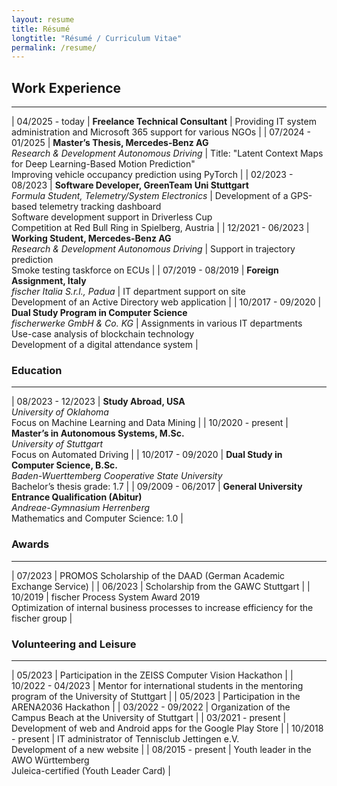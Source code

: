 ```yaml
---
layout: resume
title: Résumé
longtitle: "Résumé / Curriculum Vitae"
permalink: /resume/
---
```


## Work Experience
------------------

| 04/2025 - today | **Freelance Technical Consultant** | Providing IT system administration and Microsoft 365 support for various NGOs |
| 07/2024 - 01/2025 | **Master’s Thesis, Mercedes-Benz AG**<br>*Research & Development Autonomous Driving* | Title: "Latent Context Maps for Deep Learning-Based Motion Prediction"<br>Improving vehicle occupancy prediction using PyTorch |
| 02/2023 - 08/2023 | **Software Developer, GreenTeam Uni Stuttgart**<br>*Formula Student, Telemetry/System Electronics* | Development of a GPS-based telemetry tracking dashboard<br>Software development support in Driverless Cup<br>Competition at Red Bull Ring in Spielberg, Austria |
| 12/2021 - 06/2023 | **Working Student, Mercedes-Benz AG**<br>*Research & Development Autonomous Driving* | Support in trajectory prediction<br>Smoke testing taskforce on ECUs |
| 07/2019 - 08/2019 | **Foreign Assignment, Italy**<br>*fischer Italia S.r.l., Padua* | IT department support on site<br>Development of an Active Directory web application |
| 10/2017 - 09/2020 | **Dual Study Program in Computer Science**<br>*fischerwerke GmbH & Co. KG* | Assignments in various IT departments<br>Use-case analysis of blockchain technology<br>Development of a digital attendance system |

### Education
-------------

| 08/2023 - 12/2023 | **Study Abroad, USA**<br>*University of Oklahoma*<br>Focus on Machine Learning and Data Mining |
| 10/2020 - present | **Master’s in Autonomous Systems, M.Sc.**<br>*University of Stuttgart*<br>Focus on Automated Driving |
| 10/2017 - 09/2020 | **Dual Study in Computer Science, B.Sc.**<br>*Baden-Wuerttemberg Cooperative State University*<br>Bachelor’s thesis grade: 1.7 |
| 09/2009 - 06/2017 | **General University Entrance Qualification (Abitur)**<br>*Andreae-Gymnasium Herrenberg*<br>Mathematics and Computer Science: 1.0 |

### Awards
----------

| 07/2023 | PROMOS Scholarship of the DAAD (German Academic Exchange Service) |
| 06/2023 | Scholarship from the GAWC Stuttgart |
| 10/2019 | fischer Process System Award 2019<br>Optimization of internal business processes to increase efficiency for the fischer group |

### Volunteering and Leisure
----------------------------

| 05/2023           | Participation in the ZEISS Computer Vision Hackathon |
| 10/2022 - 04/2023 | Mentor for international students in the mentoring program of the University of Stuttgart |
| 05/2023           | Participation in the ARENA2036 Hackathon |
| 03/2022 - 09/2022 | Organization of the Campus Beach at the University of Stuttgart |
| 03/2021 - present | Development of web and Android apps for the Google Play Store |
| 10/2018 - present | IT administrator of Tennisclub Jettingen e.V.<br>Development of a new website |
| 08/2015 - present | Youth leader in the AWO Württemberg<br>Juleica-certified (Youth Leader Card) |
